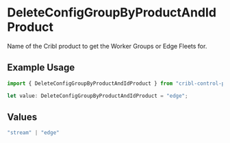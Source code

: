 # DeleteConfigGroupByProductAndIdProduct

Name of the Cribl product to get the Worker Groups or Edge Fleets for.

## Example Usage

```typescript
import { DeleteConfigGroupByProductAndIdProduct } from "cribl-control-plane/models/operations";

let value: DeleteConfigGroupByProductAndIdProduct = "edge";
```

## Values

```typescript
"stream" | "edge"
```